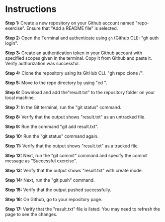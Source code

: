# Instructions

**Step 1:** Create a new repository on your Github account named "repo-exercise". Ensure that "Add a README file" is selected.

**Step 2:** Open the Terminal and authenticate using `gh` (Github CLI):
"gh auth login".

**Step 3:** Create an authentication token in your Github account with specified scopes given in the terminal. Copy it from Github and paste it. Verify authorization was successful.

**Step 4:** Clone the repository using its GitHub CLI.
"gh repo clone <YOUR USERNAME>/<REPOSITORY-NAME>".

**Step 5:** Move to the repo directory by using "cd <REPOSITORY-NAME>".

**Step 6:** Download and add the"result.txt" to the repository folder on your local machine.

**Step 7:** In the Git terminal, run the "git status" command.

**Step 8:** Verify that the output shows "result.txt" as an untracked file.

**Step 9:** Run the command "git add result.txt".

**Step 10:** Run the "git status" command again.

**Step 11:** Verify that the output shows "result.txt" as a tracked file.

**Step 12:** Next, run the "git commit" command and specify the commit message as "Successful exercise".

**Step 13:** Verify that the output shows "result.txt" with create mode.

**Step 14:** Next, run the "git push" command.

**Step 15:** Verify that the output pushed successfully.

**Step 16:** On Github, go to your repository page.

**Step 17:** Verify that the "result.txt" file is listed. You may need to refresh the page to see the changes.
